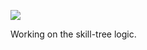 ![](https://db-feed.s3.amazonaws.com/legacy/Screen_Shot_2018_10_02_at_12_43_58_PM-1538498665612.png)

Working on the skill-tree logic.
